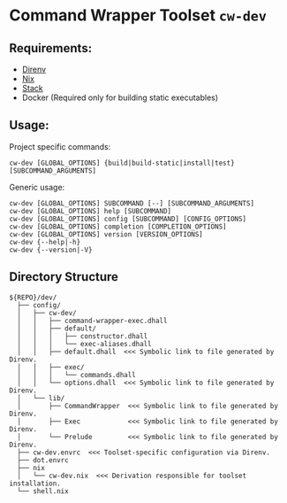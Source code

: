 # Command Wrapper Toolset `cw-dev`


## Requirements:

*   [Direnv](https://direnv.net/)
*   [Nix](https://nixos.org/nix/)
*   [Stack](https://docs.haskellstack.org/)
*   Docker (Required only for building static executables)


## Usage:

Project specific commands:

```
cw-dev [GLOBAL_OPTIONS] {build|build-static|install|test} [SUBCOMMAND_ARGUMENTS]
```

Generic usage:

```
cw-dev [GLOBAL_OPTIONS] SUBCOMMAND [--] [SUBCOMMAND_ARGUMENTS]
cw-dev [GLOBAL_OPTIONS] help [SUBCOMMAND]
cw-dev [GLOBAL_OPTIONS] config [SUBCOMMAND] [CONFIG_OPTIONS]
cw-dev [GLOBAL_OPTIONS] completion [COMPLETION_OPTIONS]
cw-dev [GLOBAL_OPTIONS] version [VERSION_OPTIONS]
cw-dev {--help|-h}
cw-dev {--version|-V}
```


## Directory Structure

```
${REPO}/dev/
  ├── config/
  │   ├── cw-dev/
  │   │   ├── command-wrapper-exec.dhall
  │   │   ├── default/
  │   │   │   ├── constructor.dhall
  │   │   │   └── exec-aliases.dhall
  │   │   ├── default.dhall  <<< Symbolic link to file generated by Direnv.
  │   │   ├── exec/
  │   │   │   └── commands.dhall
  │   │   └── options.dhall  <<< Symbolic link to file generated by Direnv.
  │   └── lib/
  │       ├── CommandWrapper  <<< Symbolic link to file generated by Direnv.
  │       ├── Exec            <<< Symbolic link to file generated by Direnv.
  │       └── Prelude         <<< Symbolic link to file generated by Direnv.
  ├── cw-dev.envrc  <<< Toolset-specific configuration via Direnv.
  ├── dot.envrc
  ├── nix
  │   └── cw-dev.nix  <<< Derivation responsible for toolset installation.
  └── shell.nix
```
